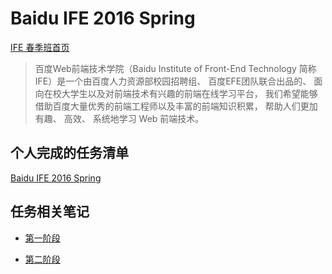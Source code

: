# Baidu IFE 2016 Spring

[IFE 春季班首页](http://ife.baidu.com/task/all)

> 百度Web前端技术学院（Baidu Institute of Front-End Technology 简称 IFE）是一个由百度人力资源部校园招聘组、 百度EFE团队联合出品的、 面向在校大学生以及对前端技术有兴趣的前端在线学习平台， 我们希望能够借助百度大量优秀的前端工程师以及丰富的前端知识积累， 帮助人们更加有趣、 高效、 系统地学习 Web 前端技术。


## 个人完成的任务清单

[Baidu IFE 2016 Spring](http://dwayneten.com/Baidu_IFE_2016Spring)

## 任务相关笔记

- [第一阶段](http://dwayneten.com/2016/04/22/ife-stage1)

- [第二阶段](http://dwayneten.com/2016/06/04/ife-stage2)